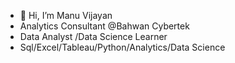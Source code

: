 - 👋 Hi, I’m Manu Vijayan
- Analytics Consultant @Bahwan Cybertek 
- Data Analyst /Data Science Learner
- Sql/Excel/Tableau/Python/Analytics/Data Science


<!---
Manuv23/Manuv23 is a ✨ special ✨ repository because its `README.md` (this file) appears on your GitHub profile.
You can click the Preview link to take a look at your changes.
--->

